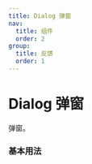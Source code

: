 ```yaml
---
title: Dialog 弹窗
nav:
  title: 组件
  order: 2
group:
  title: 反馈
  order: 1
---
```


# Dialog 弹窗

弹窗。

### 基本用法

<code src="./demo/basic.tsx"></code>
